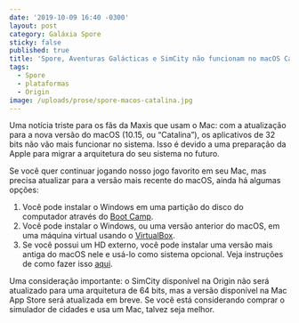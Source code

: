 ```yaml
---
date: '2019-10-09 16:40 -0300'
layout: post
category: Galáxia Spore
sticky: false
published: true
title: 'Spore, Aventuras Galácticas e SimCity não funcionam no macOS Catalina'
tags:
  - Spore
  - plataformas
  - Origin
image: /uploads/prose/spore-macos-catalina.jpg
---
```

Uma notícia triste para os fãs da Maxis que usam o Mac: com a atualização para a nova versão do macOS (10.15, ou “Catalina”), os aplicativos de 32 bits não vão mais funcionar no sistema. Isso é devido a uma preparação da Apple para migrar a arquitetura do seu sistema no futuro.

Se você quer continuar jogando nosso jogo favorito em seu Mac, mas precisa atualizar para a versão mais recente do macOS, ainda há algumas opções:

1. Você pode instalar o Windows em uma partição do disco do computador através do [Boot Camp](https://support.apple.com/pt-br/boot-camp).
2. Você pode instalar o Windows, ou uma versão anterior do macOS, em uma máquina virtual usando o [VirtualBox](https://www.virtualbox.org).
3. Se você possui um HD externo, você pode instalar uma versão mais antiga do macOS nele e usá-lo como sistema opcional. Veja instruções de como fazer isso [aqui](https://www.macworld.co.uk/how-to/mac-software/macos-external-drive-3659666/).

Uma consideração importante: o SimCity disponível na Origin não será atualizado para uma arquitetura de 64 bits, mas a versão disponível na Mac App Store será atualizada em breve. Se você está considerando comprar o simulador de cidades e usa um Mac, talvez seja melhor.
